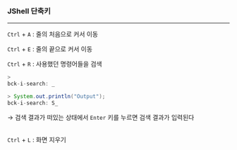 ### JShell 단축키

---

`Ctrl` + `A` : 줄의 처음으로 커서 이동

`Ctrl` + `E` : 줄의 끝으로 커서 이동

`Ctrl` + `R` : 사용했던 명령어들을 검색

```java
> 
bck-i-search: _

> System.out.println("Output");
bck-i-search: S_
```
  → 검색 결과가 떠있는 상태에서 `Enter` 키를 누르면 검색 결과가 입력된다<br/><br/>

`Ctrl` + `L` : 화면 지우기
